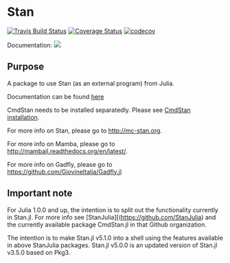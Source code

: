 # Stan

[![Travis Build Status](https://travis-ci.org/StanJulia/Stan.jl.svg?branch=master)](https://travis-ci.org/StanJulia/Stan.jl)
[![Coverage Status](https://coveralls.io/repos/StanJulia/Stan.jl/badge.svg?branch=master&service=github)](https://coveralls.io/github/StanJulia/Stan.jl?branch=master)
[![codecov](https://codecov.io/gh/StanJulia/Stan.jl/branch/master/graph/badge.svg)](https://codecov.io/gh/StanJulia/Stan.jl?branch=master)

Documentation:
[![](https://img.shields.io/badge/docs-latest-blue.svg)](https://StanJulia.github.io/Stan.jl/latest)


## Purpose

A package to use Stan (as an external program) from Julia. 

Documentation can be found [here](http://StanJulia.github.io/Stan.jl/latest/INTRO.html)

CmdStan needs to be installed separatedly. Please see [CmdStan installation](http://StanJulia.github.io/Stan.jl/latest/INSTALLATION.html). 

For more info on Stan, please go to <http://mc-stan.org>.

For more info on Mamba, please go to <http://mambajl.readthedocs.org/en/latest/>.

For more info on Gadfly, please go to <https://github.com/GiovineItalia/Gadfly.jl>

## Important note

For Julia 1.0.0 and up, the intention is to split out the functionality currently in Stan.jl. For more info see [StanJulia][(https://github.com/StanJulia) and the currently available package CmdStan.jl in that Github organization.

The intention is to make Stan.jl v5.1.0 into a shell using the features available in above StanJulia packages. Stan.jl v5.0.0 is an updated version of Stan.jl v3.5.0 based on Pkg3.
